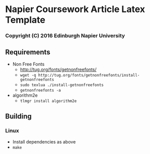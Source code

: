 # Napier Coursework Article Latex Template
### Copyright (C) 2016  Edinburgh Napier University

## Requirements
* Non Free Fonts
    * http://tug.org/fonts/getnonfreefonts/
    * `wget -q http://tug.org/fonts/getnonfreefonts/install-getnonfreefonts`
    * `sudo texlua ./install-getnonfreefonts`
    * `getnonfreefonts -a`
* algorithm2e
    * `tlmgr install algorithm2e`

## Building
### Linux
* Install dependencies as above
* `make`
